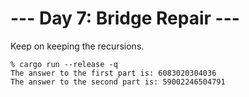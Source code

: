 # --- Day 7: Bridge Repair ---

Keep on keeping the recursions.

```
% cargo run --release -q
The answer to the first part is: 6083020304036
The answer to the second part is: 59002246504791
```
